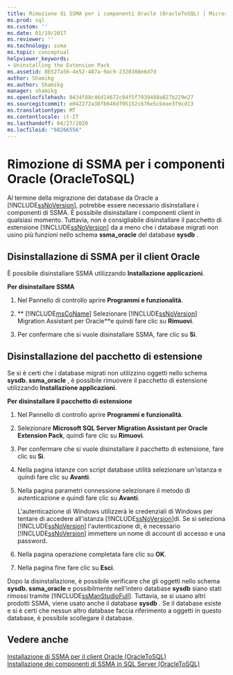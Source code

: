 ```yaml
---
title: Rimozione di SSMA per i componenti Oracle (OracleToSQL) | Microsoft Docs
ms.prod: sql
ms.custom: ''
ms.date: 01/19/2017
ms.reviewer: ''
ms.technology: ssma
ms.topic: conceptual
helpviewer_keywords:
- Uninstalling the Extension Pack
ms.assetid: 8b527a56-4e52-487a-9ac9-2320388e6d7d
author: Shamikg
ms.author: Shamikg
manager: shamikg
ms.openlocfilehash: 0434f88c46d14672c84f5f7939488a827b229e27
ms.sourcegitcommit: e042272a38fb646df05152c676e5cbeae3f9cd13
ms.translationtype: MT
ms.contentlocale: it-IT
ms.lasthandoff: 04/27/2020
ms.locfileid: "68266556"
---
```

# <a name="removing-ssma--for-oracle-components-oracletosql"></a>Rimozione di SSMA per i componenti Oracle (OracleToSQL)
Al termine della migrazione dei database da Oracle a [!INCLUDE[ssNoVersion](../../includes/ssnoversion-md.md)], potrebbe essere necessario disinstallare i componenti di SSMA. È possibile disinstallare i componenti client in qualsiasi momento. Tuttavia, non è consigliabile disinstallare il pacchetto di estensione [!INCLUDE[ssNoVersion](../../includes/ssnoversion-md.md)] da a meno che i database migrati non usino più funzioni nello schema **ssma_oracle** del database **sysdb** .  
  
## <a name="uninstalling-the-ssma-for-oracle-client"></a>Disinstallazione di SSMA per il client Oracle  
È possibile disinstallare SSMA utilizzando **Installazione applicazioni**.  
  
**Per disinstallare SSMA**  
  
1.  Nel Pannello di controllo aprire **Programmi e funzionalità**.  
  
2.  ** [!INCLUDE[msCoName](../../includes/msconame_md.md)] Selezionare [!INCLUDE[ssNoVersion](../../includes/ssnoversion-md.md)] Migration Assistant per Oracle**e quindi fare clic su **Rimuovi**.  
  
3.  Per confermare che si vuole disinstallare SSMA, fare clic su **Sì**.  
  
## <a name="uninstalling-the-extension-pack"></a>Disinstallazione del pacchetto di estensione  
Se si è certi che i database migrati non utilizzino oggetti nello schema **sysdb. ssma_oracle** , è possibile rimuovere il pacchetto di estensione utilizzando **Installazione applicazioni**.  
  
**Per disinstallare il pacchetto di estensione**  
  
1.  Nel Pannello di controllo aprire **Programmi e funzionalità**.  
  
2.  Selezionare **Microsoft SQL Server Migration Assistant per Oracle Extension Pack**, quindi fare clic su **Rimuovi**.  
  
3.  Per confermare che si vuole disinstallare il pacchetto di estensione, fare clic su **Sì**.  
  
4.  Nella pagina istanze con script database utilità selezionare un'istanza e quindi fare clic su **Avanti**.  
  
5.  Nella pagina parametri connessione selezionare il metodo di autenticazione e quindi fare clic su **Avanti**.  
  
    L'autenticazione di Windows utilizzerà le credenziali di Windows per tentare di accedere all'istanza [!INCLUDE[ssNoVersion](../../includes/ssnoversion-md.md)]di. Se si seleziona [!INCLUDE[ssNoVersion](../../includes/ssnoversion-md.md)] l'autenticazione di, è necessario [!INCLUDE[ssNoVersion](../../includes/ssnoversion-md.md)] immettere un nome di account di accesso e una password.  
  
6.  Nella pagina operazione completata fare clic su **OK**.  
  
7.  Nella pagina fine fare clic su **Esci**.  
  
Dopo la disinstallazione, è possibile verificare che gli oggetti nello schema **sysdb. ssma_oracle** e possibilmente nell'intero database **sysdb** siano stati rimossi tramite [!INCLUDE[ssManStudioFull](../../includes/ssmanstudiofull-md.md)]. Tuttavia, se si usano altri prodotti SSMA, viene usato anche il database **sysdb** . Se il database esiste e si è certi che nessun altro database faccia riferimento a oggetti in questo database, è possibile scollegare il database.  
  
## <a name="see-also"></a>Vedere anche  
[Installazione di SSMA per il client Oracle &#40;OracleToSQL&#41;](../../ssma/oracle/installing-ssma-for-oracle-client-oracletosql.md)  
[Installazione dei componenti di SSMA in SQL Server &#40;OracleToSQL&#41;](../../ssma/oracle/installing-ssma-components-on-sql-server-oracletosql.md)  
  
